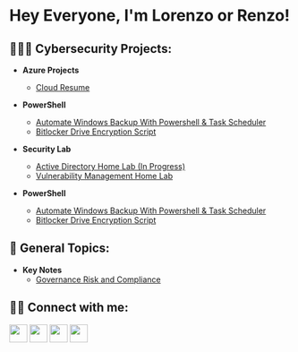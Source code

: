 <h1>Hey Everyone, I'm Lorenzo or Renzo! 

<h2>👨🏾‍💻 Cybersecurity Projects:</h2>


  - <b>Azure Projects</b>
    - [Cloud Resume](https://github.com/RenzoTaylor/azure-resume)

  - <b>PowerShell</b>
    - [Automate Windows Backup With Powershell & Task Scheduler](URL)
    - [Bitlocker Drive Encryption Script](URL)

  - <b>Security Lab</b>
    - [Active Directory Home Lab (In Progress)](https://github.com/RenzoTaylor/ActiveDirectoryHomeLab)
    - [Vulnerability Management Home Lab](https://github.com/RenzoTaylor/VulnerabilityManagementLab/tree/main)
  - <b>PowerShell</b>
    - [Automate Windows Backup With Powershell & Task Scheduler](URL)
    - [Bitlocker Drive Encryption Script](URL)
  
  <h2>📝 General Topics:</h2>
  
- <b>Key Notes</b>
    - [Governance Risk and Compliance](https://fluff-bugle-ddb.notion.site/Governance-Risk-Compliance-GRC-842c5b23e31044208e4f492e6890c397)

<h2>🤳🏾 Connect with me:</h2>
<p align="left"> <a href="https://github.com/RenzoTaylor/" target="_blank" rel="noreferrer"><img src="https://raw.githubusercontent.com/danielcranney/readme-generator/main/public/icons/socials/github-dark.svg" width="32" height="32" /></a> <a  /></a> <a href="https://www.linkedin.com/in/lorenzo-taylor-433a10187/" target="_blank" rel="noreferrer"><img src="https://raw.githubusercontent.com/danielcranney/readme-generator/main/public/icons/socials/linkedin.svg" width="32" height="32" /></a> <a  /></a> <a 
<p align="left"> <a href="https://github.com/RenzoTaylor/" target="_blank" rel="noreferrer"><img src="https://raw.githubusercontent.com/danielcranney/readme-generator/main/public/icons/socials/github-dark.svg" width="32" height="32" /></a> <a  /></a> <a href="https://www.linkedin.com/in/lorenzo-taylor-433a10187/" target="_blank" rel="noreferrer"><img src="https://raw.githubusercontent.com/danielcranney/readme-generator/main/public/icons/socials/linkedin.svg" width="32" height="32" /></a> <a  /></a> <a

